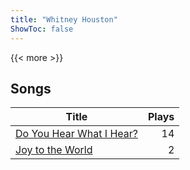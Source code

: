```yaml
---
title: "Whitney Houston"
ShowToc: false
---
```


{{< more >}}

## Songs
Title | Plays 
----- | -----: 
[Do You Hear What I Hear?](/songs/do-you-hear-what-i-hear) | 14
[Joy to the World](/songs/joy-to-the-world) | 2

